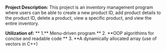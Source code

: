 
**Project Description:**
This project is an inventory management program where users can be able to create a new product ID, add product details to the product ID, delete a product, view a specific product, and view the entire inventory.

**Utilization of:**
**  1.** Menu-driven program
**  2. **OOP algorithims for concise and readable code
**  3. **A dynamically allocated array (use of vectors in C++)
